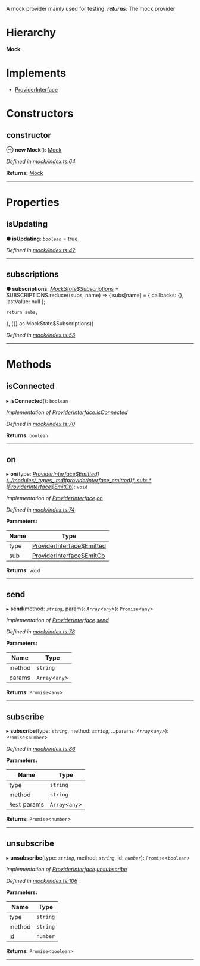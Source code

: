 

A mock provider mainly used for testing.
*__returns__*: The mock provider

# Hierarchy

**Mock**

# Implements

* [ProviderInterface](../interfaces/_types_.providerinterface.md)

# Constructors

<a id="constructor"></a>

##  constructor

⊕ **new Mock**(): [Mock](_mock_index_.mock.md)

*Defined in [mock/index.ts:64](https://github.com/polkadot-js/api/blob/8063615/packages/rpc-provider/src/mock/index.ts#L64)*

**Returns:** [Mock](_mock_index_.mock.md)

___

# Properties

<a id="isupdating"></a>

##  isUpdating

**● isUpdating**: *`boolean`* = true

*Defined in [mock/index.ts:42](https://github.com/polkadot-js/api/blob/8063615/packages/rpc-provider/src/mock/index.ts#L42)*

___
<a id="subscriptions"></a>

##  subscriptions

**● subscriptions**: *[MockState$Subscriptions](../modules/_mock_types_.md#mockstate_subscriptions)* =  SUBSCRIPTIONS.reduce((subs, name) => {
    subs[name] = {
      callbacks: {},
      lastValue: null
    };

    return subs;
  }, ({} as MockState$Subscriptions))

*Defined in [mock/index.ts:53](https://github.com/polkadot-js/api/blob/8063615/packages/rpc-provider/src/mock/index.ts#L53)*

___

# Methods

<a id="isconnected"></a>

##  isConnected

▸ **isConnected**(): `boolean`

*Implementation of [ProviderInterface](../interfaces/_types_.providerinterface.md).[isConnected](../interfaces/_types_.providerinterface.md#isconnected)*

*Defined in [mock/index.ts:70](https://github.com/polkadot-js/api/blob/8063615/packages/rpc-provider/src/mock/index.ts#L70)*

**Returns:** `boolean`

___
<a id="on"></a>

##  on

▸ **on**(type: *[ProviderInterface$Emitted](../modules/_types_.md#providerinterface_emitted)*, sub: *[ProviderInterface$EmitCb](../modules/_types_.md#providerinterface_emitcb)*): `void`

*Implementation of [ProviderInterface](../interfaces/_types_.providerinterface.md).[on](../interfaces/_types_.providerinterface.md#on)*

*Defined in [mock/index.ts:74](https://github.com/polkadot-js/api/blob/8063615/packages/rpc-provider/src/mock/index.ts#L74)*

**Parameters:**

| Name | Type |
| ------ | ------ |
| type | [ProviderInterface$Emitted](../modules/_types_.md#providerinterface_emitted) |
| sub | [ProviderInterface$EmitCb](../modules/_types_.md#providerinterface_emitcb) |

**Returns:** `void`

___
<a id="send"></a>

##  send

▸ **send**(method: *`string`*, params: *`Array`<`any`>*): `Promise`<`any`>

*Implementation of [ProviderInterface](../interfaces/_types_.providerinterface.md).[send](../interfaces/_types_.providerinterface.md#send)*

*Defined in [mock/index.ts:78](https://github.com/polkadot-js/api/blob/8063615/packages/rpc-provider/src/mock/index.ts#L78)*

**Parameters:**

| Name | Type |
| ------ | ------ |
| method | `string` |
| params | `Array`<`any`> |

**Returns:** `Promise`<`any`>

___
<a id="subscribe"></a>

##  subscribe

▸ **subscribe**(type: *`string`*, method: *`string`*, ...params: *`Array`<`any`>*): `Promise`<`number`>

*Defined in [mock/index.ts:86](https://github.com/polkadot-js/api/blob/8063615/packages/rpc-provider/src/mock/index.ts#L86)*

**Parameters:**

| Name | Type |
| ------ | ------ |
| type | `string` |
| method | `string` |
| `Rest` params | `Array`<`any`> |

**Returns:** `Promise`<`number`>

___
<a id="unsubscribe"></a>

##  unsubscribe

▸ **unsubscribe**(type: *`string`*, method: *`string`*, id: *`number`*): `Promise`<`boolean`>

*Implementation of [ProviderInterface](../interfaces/_types_.providerinterface.md).[unsubscribe](../interfaces/_types_.providerinterface.md#unsubscribe)*

*Defined in [mock/index.ts:106](https://github.com/polkadot-js/api/blob/8063615/packages/rpc-provider/src/mock/index.ts#L106)*

**Parameters:**

| Name | Type |
| ------ | ------ |
| type | `string` |
| method | `string` |
| id | `number` |

**Returns:** `Promise`<`boolean`>

___

